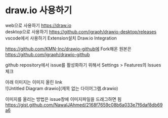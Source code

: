 # draw.io 사용하기
web으로 사용하기 https://draw.io  
desktop으로 사용하기 https://github.com/jgraph/drawio-desktop/releases  
vscode에서 사용하기 Extension설치 Draw.io Integration  

https://github.com/KMN-Inc/drawio-github에 Fork해온 원본은 https://github.com/jgraph/drawio-github  

github repository에서 issue를 활성화하기 위해서 Settings > Features의 Issues 체크  

아래 이미지는 이미지 올린 link  
![Untitled Diagram drawio](제목 없는 다이어그램.drawio)  

이미지를 올리는 방법은 issue창에 이미지파일을 드래그하면 됨  
https://gist.github.com/NawalJAhmed/2168f7659c08b6a033e7f6daf8db69a6

